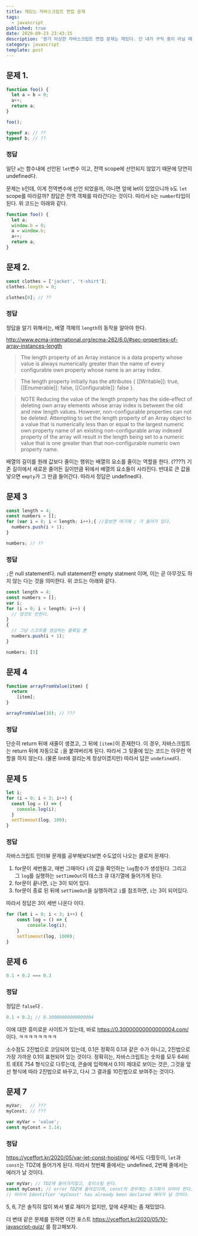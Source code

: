 ```yaml
---
title: 재밌는 자바스크립트 면접 문제
tags:
  - javascript
published: true
date: 2020-09-23 23:43:15
description: '뭔가 이상한 자바스크립트 면접 문제는 재밌다. 단 내가 구직 중이 아닐 때만.'
category: javascript
template: post
---
```



## 문제 1.

```javascript
function foo() {
  let a = b = 0;
  a++;
  return a;
}

foo();

typeof a; // ??
typeof b; // ??

```
### 정답

일단 `a`는 함수내에 선언된 `let`변수 이고, 전역 scope에 선언되지 않았기 때문에 당연히 undefined다.

문제는 `b`인데, 이게 전역변수에 선언 되었을까, 아니면 앞에 let이 있었으니까 `b`도 `let` scope를 따라갈까? 정답은 전역 객체를 따라간다는 것이다. 따라서 `b`는 `number`타입이 된다. 위 코드는 아래와 같다.

```javascript
function foo() {
  let a;
  window.b = 0;
  a = window.b;
  a++;
  return a;
}
```

## 문제 2.

```javascript
const clothes = ['jacket', 't-shirt'];
clothes.length = 0;

clothes[0]; // ??
```

### 정답

정답을 알기 위해서는, 배열 객체의 `length`의 동작을 알아야 한다.

http://www.ecma-international.org/ecma-262/6.0/#sec-properties-of-array-instances-length

> The length property of an Array instance is a data property whose value is always numerically greater than the name of every configurable own property whose name is an array index.

> The length property initially has the attributes { [[Writable]]: true, [[Enumerable]]: false, [[Configurable]]: false }.

> NOTE Reducing the value of the length property has the side-effect of deleting own array elements whose array index is between the old and new length values. However, non-configurable properties can not be deleted. Attempting to set the length property of an Array object to a value that is numerically less than or equal to the largest numeric own property name of an existing non-configurable array indexed property of the array will result in the length being set to a numeric value that is one greater than that non-configurable numeric own property name.

배열의 길이를 원래 값보다 줄이는 행위는 배열의 요소를 줄이는 역할을 한다. (????) 기존 길이에서 새로운 줄어든 길이만큼 뒤에서 배열의 요소들이 사라진다. 반대로 큰 값을 넣으면 `empty`가 그 만큼 들어간다. 따라서 정답은 undefined다.

## 문제 3

```javascript
const length = 4;
const numbers = [];
for (var i = 0; i < length; i++);{ //잘보면 여기에 ; 가 들어가 있다.
  numbers.push(i + 1);
}

numbers; // ??
```

### 정답

`;`은 null statement다. null statement란 empty statment 이며, 이는 곧 아무것도 하지 않는 다는 것을 의미한다. 위 코드는 아래와 같다.

```javascript
const length = 4;
const numbers = [];
var i;
for (i = 0; i < length; i++) {
  // 암것도 안한다.
}
{ 
  // 그냥 스코프를 생성하는 블록일 뿐
  numbers.push(i + 1);
}

numbers; [5]
```

## 문제 4

```javascript
function arrayFromValue(item) {
  return
    [item];
}

arrayFromValue(10); // ???
```

### 정답

단순히 return 뒤애 새줄이 생겼고, 그 뒤에 `[item]`이 존재한다. 이 경우, 자바스크립트는 return 뒤에 자동으로 `;`을 붙여버리게 된다. 따라서 그 뒷줄에 있는 코드는 아무런 역할을 하지 않는다. (물론 lint에 걸리는게 정상이겠지만) 따라서 답은 `undefined`다.

## 문제 5

```javascript
let i;
for (i = 0; i < 3; i++) {
  const log = () => {
    console.log(i);
  }
  setTimeout(log, 100);
}
```

### 정답

자바스크립트 인터뷰 문제를 공부해보다보면 수도없이 나오는 클로저 문제다.

1. for문이 세번돌고, 매번 그때마다 `i`의 값을 확인하는 `log`함수가 생성된다. 그리고 그 `log`를 실행하는 `setTimeOut`이 태스크 큐 대기열에 들어가게 된다.
2. for문이 끝나면, `i`는 3이 되어 있다.
3. for문이 종료 된 뒤에 `setTimeOut`을 실행하려고 `i`를 참조하면, `i`는 3이 되어있다. 

따라서 정답은 3이 세번 나온다 이다.

```javascript
for (let i = 0; i < 3; i++) {
    const log = () => {
        console.log(i);
    }
    setTimeout(log, 1000);
}
```

## 문제 6

```javascript
0.1 + 0.2 === 0.3
```

### 정답

정답은 `false`다 .

```javascript
0.1 + 0.2; // 0.30000000000000004
```

이에 대한 흥미로운 사이트가 있는데, 바로 https://0.30000000000000004.com/ 이다. ㅋㅋㅋㅋㅋㅋㅋㅋ

소수점도 2진법으로 코딩되어 있는데, 0.1은 정확히 0.1과 같은 수가 아니고, 2진법으로 가장 가까운 0.1이 표현되어 있는 것이다. 정확히는, 자바스크립트는 숫자를 모두 64비트 IEEE 754 형식으로 다루는데, 콘솔에 입력해서 0.1이 제대로 보이는 것은, 그것을 앞선 형식에 따라 2진법으로 바꾸고, 다시 그 결과를 10진법으로 보여주는 것이다.

## 문제 7

```javascript
myVar;   // ???
myConst; // ???

var myVar = 'value';
const myConst = 3.14;
```

### 정답

https://yceffort.kr/2020/05/var-let-const-hoisting/ 에서도 다뤘듯이, `let`과 `const`는 TDZ에 들어가게 된다. 따라서 첫번째 줄에서는 undefined, 2번째 줄에서는 에러가 날 것이다.

```javascript
var myVar; // TDZ에 들어가지않고, 호이스팅 된다.
const myConst; // error TDZ에 들어갔으며, const의 경우에는 초기화가 되어야 한다. 따라서 
// 따라서 Identifier 'myConst' has already been declared 에러가 날 것이다.
```

5, 6, 7은 솔직히 많이 봐서 별로 재미가 없지만, 앞에 4문제는 좀 재밌었다.

더 변태 같은 문제를 원하면 이전 포스트 https://yceffort.kr/2020/05/10-javascript-quiz/ 를 참고해보자.